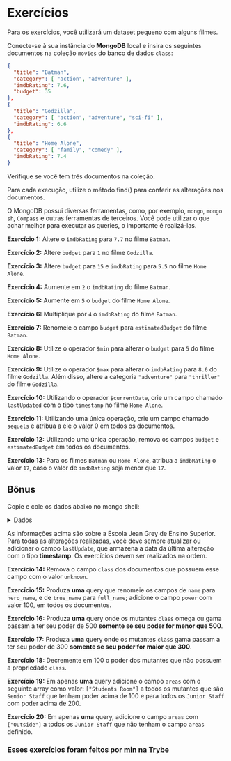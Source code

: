 # Exercícios

Para os exercícios, você utilizará um dataset pequeno com alguns filmes.

Conecte-se à sua instância do __MongoDB__ local e insira os seguintes documentos na coleção `movies` do banco de dados `class`:

```json
{
  "title": "Batman",
  "category": [ "action", "adventure" ],
  "imdbRating": 7.6,
  "budget": 35
},
{
  "title": "Godzilla",
  "category": [ "action", "adventure", "sci-fi" ],
  "imdbRating": 6.6
},
{
  "title": "Home Alone",
  "category": [ "family", "comedy" ],
  "imdbRating": 7.4
}
```
Verifique se você tem três documentos na coleção.

Para cada execução, utilize o método find() para conferir as alterações nos documentos.

O MongoDB possui diversas ferramentas, como, por exemplo, `mongo`, `mongo sh`, `Compass` e outras ferramentas de terceiros. Você pode utilizar o que achar melhor para executar as queries, o importante é realizá-las.

__Exercício 1:__ Altere o `imdbRating` para `7.7` no filme `Batman`.

__Exercício 2:__ Altere `budget` para `1` no filme `Godzilla`.

__Exercício 3:__ Altere `budget` para `15` e `imdbRating` para `5.5` no filme `Home Alone`.

__Exercício 4:__ Aumente em `2` o `imdbRating` do filme `Batman`.

__Exercício 5:__ Aumente em `5` o `budget` do filme `Home Alone`.

__Exercício 6:__ Multiplique por `4` o `imdbRating` do filme `Batman`.

__Exercício 7:__ Renomeie o campo `budget` para `estimatedBudget` do filme `Batman`.

__Exercício 8:__ Utilize o operador `$min` para alterar o `budget` para `5` do filme `Home Alone`.

__Exercício 9:__ Utilize o operador `$max` para alterar o `imdbRating` para `8.6` do filme `Godzilla`. Além disso, altere a categoria `"adventure"` para `"thriller"` do filme `Godzilla`.

__Exercício 10:__ Utilizando o operador `$currentDate`, crie um campo chamado `lastUpdated` com o tipo `timestamp` no filme `Home Alone`.

__Exercício 11:__ Utilizando uma única operação, crie um campo chamado `sequels` e atribua a ele o valor 0 em todos os documentos.

__Exercício 12:__ Utilizando uma única operação, remova os campos `budget` e `estimatedBudget` em todos os documentos.

__Exercício 13:__ Para os filmes `Batman` ou `Home Alone`, atribua a `imdbRating` o valor `17`, caso o valor de `imdbRating` seja menor que `17`.

## Bônus

Copie e cole os dados abaixo no mongo shell:

<details>
<summary>Dados</summary>

```
use class;
db.xmen.insertMany([
  {
    "name": "Tempestade",
    "true_name": "Ororo Munroe",
    "origin": "Nova York",
    "occupation": "Headmistress",
    "powers": [
      "Atmocinese",
      "Hidrocinese",
      "Pirocinese",
      "Aerocinese",
      "Voo",
      "Criocinese",
      "Eletrocinese",
      "Resistência Mental",
      "Eletrólise",
      "Electromagnetismo",
      "Manipulação de Energia Eólica",
      "Potencial Mágico",
      "Combate e roubo",
      "Capacidades físicas e traços",
      "Manipulação nervosa"
      ],
    "class": "omega"
  },
  {
    "name": "Fera",
    "true_name": "Henry Phillip McCoy",
    "origin": "Illinois",
    "occupation": "Vice-Principal",
    "powers": [
      "Intelecto nível gênio",
      "Garras afiadas",
      "Dentes afiados",
      "Força, agilidade,Resistência e velocidade sobre-humanas"
    ],
    "class": "unknown"
  },
  {
    "name": "Vampira",
    "true_name": "Anna Marie LeBeau",
    "origin": "Mississippi",
    "occupation": "Senior Staff",
    "powers": [
      "sugar energia vital , memórias e poderes de outros mutantes através da pele"
    ],
    "class": "omega"
  },
  {
    "name": "Homem de Gelo ",
    "true_name": "Robert Louis Drake",
    "origin": "Nova York",
    "occupation": "Senior Staff",
    "powers": [
      "Manipular a umidade do ar para transformar o vapor em gelo",
      "Transformar seu corpo em gelo"
    ],
    "class": "alfa"
  },
  {
    "name": "Garota Marvel",
    "true_name": "Rachel Summers",
    "origin": "Estados Unidos do Leste",
    "occupation": "Senior Staff",
    "powers": [
      "Telepatia",
      "Telecinese",
      "Rajadas energéticas",
      "Resíduos da Força Fênix"
    ],
    "class": "omega"
  },
  {
    "name": "Estrela Polar",
    "true_name": "Jean-Paul",
    "origin": "Montreal",
    "occupation": "Senior Staff",
    "powers": [
      "Vôo",
      "Durabilidade",
      "Super Velocidade",
      "Geração de luz",
      "Equilíbrio",
      "agilidade",
      "reflexos acima do normal",
      "Força"
    ],
    "class": "unknown"
  },
  {
    "name": "Firestar",
    "true_name": "Angelica Jones",
    "origin": "Norte Americana",
    "occupation": "Senior Staff",
    "powers": [
      "Capacidade de explorar o campo eletromagnético da Terra"
    ],
    "class": "unknown"
  },
  {
    "name": "Câmara",
    "true_name": "Jonothon 'Jono' Evan Starsmore",
    "origin": "Britânica",
    "occupation": "Junior Staff",
    "powers": [
      "Poderosa energia psicocinética expelida por seu tórax",
      "Comunicação telepática"
    ],
    "class": "gama"
  },
  {
    "name": "Frenesi",
    "true_name": "Joanna Cargill",
    "origin": "Norte Americana",
    "occupation": "Junior Staff",
    "powers": [
      "Pele Rígida Como Aço",
      "Super-Força"
    ],
    "class": "unknown"
  },
  {
    "name": "Karma",
    "true_name": "Xi'an Coy Manh",
    "origin": "Vietnã",
    "occupation": "Junior Staff",
    "powers": [
      "Posse mental",
      "Posse remota",
      "Elenco de ilusão",
      "Escudo psíquico",
      "Análise sensorial",
      "Controle mental"
    ],
    "class": "unknown"
  },
  {
    "name": "Escalpo",
    "true_name": "Paige Elisabeth Guthrie",
    "origin": "Norte Americana",
    "occupation": "Junior Staff",
    "powers": [
      "Força Sobre-Humana",
      "Velocidade Sobre-Humana",
      "Durabilidade sobre-humana",
      "Projeção de chama (forma magma)",
      "Elasticidade de absorção de impacto",
      "Talentos anfíbios"
    ],
    "class": "gama"
  },
  {
    "name": "Rapina",
    "true_name": "Ava'Dara Naganandin",
    "origin": "Império Shi'ar",
    "occupation": "Junior Staff",
    "powers": [
      "Força Sobre-Humana",
      "Vigor Sobre-Humano"
    ],
    "class": "unknown"
  },
  {
    "name": "Deathlok",
    "true_name": "Luther Manning",
    "origin": "Michigan",
    "occupation": "Adjunct Staff/Campus Guard",
    "powers": [
      "Aprimoramentos cibernéticos que garantem velocidade, força, durabilidade e reflexos sobre-humanos "
    ],
    "class": "unknown"
  },
  {
    "name": "Doop",
    "true_name": "Doop",
    "origin": "Desconhecida",
    "occupation": "Adjunct Staff",
    "powers": [
      "Vôo",
      "Fator de cicatrização acelerado Força",
      "durabilidade sobre-humana",
      "Maleabilidade física",
      "Capacidade de replicar objetos físicos",
      "Vazio extra-dimensional dentro do corpo que pode armazenar objetos e pessoas"
    ],
    "class": "unknown"
  },
  {
    "name": "Colossus",
    "true_name": "Piotr 'Peter' Nikolaievitch",
    "origin": "Sibéria",
    "occupation": "Member",
    "powers": [
      "Transmutação em Aço Orgânico",
      "Super-Força",
      "Resistência Sobre-Humana",
      "Super-Vigor",
      "Agilidade e Velocidade Aumentadas",
      "Incapacidade de Sangrar"
    ],
    "class": "omega"
  },
  {
    "name": "Noturno",
    "true_name": "Kurt Wagner",
    "origin":"Bavaria, Alemanha",
    "occupation": "Member",
    "powers": [
      "Teletransporte",
      "Super Agilidade",
      "Aderência física",
      "Habilidade de fundir-se com as sombras"
    ],
    "class": "gama"
  },
  {
    "name": "Kid Omega",
    "true_name": "Quentin Quire",
    "origin":"Norte Americano",
    "occupation": "Member",
    "powers": [
      "Telepatia nível-ômega",
      "Telecinese",
      "Intelecto Genial"
    ],
    "class": "omega"
  },
  {
    "name": "Fada",
    "true_name": "Megan Gwynn",
    "origin":"País de Gales",
    "occupation": "Member",
    "powers": [
      "Asas",
      "Poeira Alucinógena",
      "Teletransporte",
      "Magia"
    ],
    "class": "gama"
  },
  {
    "name": "Armadura",
    "true_name": "Hisako Ichiki",
    "origin":"Tókio",
    "occupation": "Member",
    "powers": ["Armadura Psionica"],
    "class": "unknown"
  },
  {
    "name": "Jubileu",
    "true_name": "Jubilation Lee",
    "origin":"Califórnia",
    "occupation": "Member",
    "powers": [
      "Energia Plasmatica",
      "Imunidade Telepática"
    ],
    "class": "unknown"
  },
  {
    "name": "Kavita Rao",
    "true_name": "Kavita Rao",
    "origin":"Calcutá, India",
    "occupation": "Médica Residente",
    "powers": [],
    "class": "unknown"
  },
  {
    "name": "Cecilia Reyes",
    "true_name": "Cecilia Reyes",
    "origin":"Nova York",
    "occupation": "Médica Residente",
    "powers": [
      "Campo de força"
    ],
    "class": "unknown"
  },
  {
    "name": ["Anjo", "Archangel"],
    "true_name": "Warren Kenneth Worthington III",
    "origin":"Nova York",
    "occupation": ["Assistente", "Recrutador"],
    "powers": [
      "Campo de força"
    ],
    "class": "Beta"
  },
  {
    "name": "Homem Aranha",
    "true_name": "Peter Parker",
    "origin":"Nova York",
    "occupation": ["Conselheiro","Corpo Adjunto"],
    "powers": [
      "Força Sobre-Humana",
      "Sensor-Aranha",
      "Aderência Física"
    ],
    "class": "unknown"
  }
]);
```

</details>

As informações acima são sobre a Escola Jean Grey de Ensino Superior. Para todas as alterações realizadas, você deve sempre atualizar ou adicionar o campo `lastUpdate`, que armazena a data da última alteração com o tipo __timestamp__. Os exercícios devem ser realizados na ordem.

__Exercício 14:__ Remova o campo `class` dos documentos que possuem esse campo com o valor `unknown`.

__Exercício 15:__ Produza __uma__ query que renomeie os campos de `name` para `hero_name`, e de `true_name` para `full_name`; adicione o campo `power` com valor 100, em todos os documentos.

__Exercício 16:__ Produza __uma__ query onde os mutantes `class` omega ou gama passam a ter seu poder de 500 __somente se seu poder for menor que 500__.

__Exercício 17:__ Produza __uma__ query onde os mutantes `class` gama passam a ter seu poder de 300 __somente se seu poder for maior que 300__.

__Exercício 18:__ Decremente em 100 o poder dos mutantes que não possuem a propriedade `class`.

__Exercício 19:__ Em apenas __uma__ query adicione o campo `areas` com o seguinte array como valor: `["Students Room"]` a todos os mutantes que são `Senior Staff` que tenham poder acima de 100 e para todos os `Junior Staff` com poder acima de 200.

__Exercício 20:__ Em apenas __uma__ query, adicione o campo `areas` com `["Outside"]` a todos os `Junior Staff` que não tenham o campo `areas` definido.

### Esses exercícios foram feitos por [min](https://www.linkedin.com/in/jonathanrei5/) na [Trybe](https://www.betrybe.com/)
